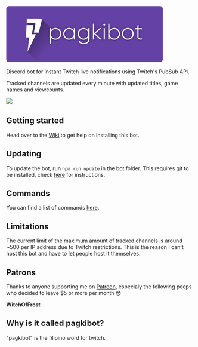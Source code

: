 <img src="https://github.com/LeaPhant/pagkibot/blob/master/res/logo.png?" height="150">

Discord bot for instant Twitch live notifications using Twitch's PubSub API.

Tracked channels are updated every minute with updated titles, game names and viewcounts.

<img src="https://i.imgur.com/8fnjDEu.png">

## Getting started

Head over to the [Wiki](https://github.com/LeaPhant/pagkibot/wiki) to get help on installing this bot.

## Updating

To update the bot, run `npm run update` in the bot folder. This requires git to be installed, check [here](https://github.com/LeaPhant/pagkibot/wiki/1.-Prerequisites) for instructions.

## Commands

You can find a list of commands [here](https://github.com/LeaPhant/pagkibot/wiki/4.-Commands).

## Limitations

The current limit of the maximum amount of tracked channels is around ~500 per IP address due to Twitch restrictions. This is the reason I can't host this bot and have to let people host it themselves.

## Patrons

Thanks to anyone supporting me on [Patreon](https://www.patreon.com/LeaPhant), especialy the following peeps who decided to leave $5 or more per month 😳 

**WitchOfFrost**

## Why is it called pagkibot?

"pagkibot" is the filipino word for twitch.

